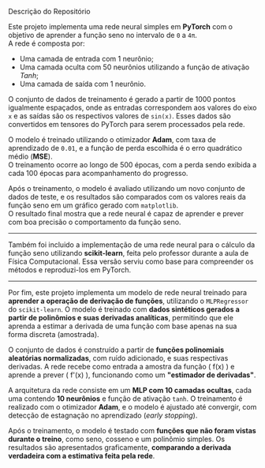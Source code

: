 Descrição do Repositório

Este projeto implementa uma rede neural simples em **PyTorch** com o objetivo de aprender a função seno no intervalo de `0` a `4π`.  
A rede é composta por:

- Uma camada de entrada com 1 neurônio;
- Uma camada oculta com 50 neurônios utilizando a função de ativação *Tanh*;
- Uma camada de saída com 1 neurônio.

O conjunto de dados de treinamento é gerado a partir de 1000 pontos igualmente espaçados, onde as entradas correspondem aos valores do eixo `x` e as saídas são os respectivos valores de `sin(x)`. Esses dados são convertidos em tensores do PyTorch para serem processados pela rede.

O modelo é treinado utilizando o otimizador **Adam**, com taxa de aprendizado de `0.01`, e a função de perda escolhida é o erro quadrático médio (**MSE**).  
O treinamento ocorre ao longo de 500 épocas, com a perda sendo exibida a cada 100 épocas para acompanhamento do progresso.

Após o treinamento, o modelo é avaliado utilizando um novo conjunto de dados de teste, e os resultados são comparados com os valores reais da função seno em um gráfico gerado com `matplotlib`.  
O resultado final mostra que a rede neural é capaz de aprender e prever com boa precisão o comportamento da função seno.

---

Também foi incluido a implementação de uma rede neural para o cálculo da função seno utilizando **scikit-learn**, feita pelo professor durante a aula de Física Computacional. Essa versão serviu como base para compreender os métodos e reproduzi-los em PyTorch.

---

Por fim, este projeto implementa um modelo de rede neural treinado para **aprender a operação de derivação de funções**, utilizando o `MLPRegressor` do `scikit-learn`. O modelo é treinado com **dados sintéticos gerados a partir de polinômios e suas derivadas analíticas**, permitindo que ele aprenda a estimar a derivada de uma função com base apenas na sua forma discreta (amostrada).

O conjunto de dados é construído a partir de **funções polinomiais aleatórias normalizadas**, com ruído adicionado, e suas respectivas derivadas. A rede recebe como entrada a amostra da função \( f(x) \) e aprende a prever \( f'(x) \), funcionando como um **"estimador de derivadas"**.

A arquitetura da rede consiste em um **MLP com 10 camadas ocultas**, cada uma contendo **10 neurônios** e função de ativação `tanh`. O treinamento é realizado com o otimizador **Adam**, e o modelo é ajustado até convergir, com detecção de estagnação no aprendizado (*early stopping*).

Após o treinamento, o modelo é testado com **funções que não foram vistas durante o treino**, como seno, cosseno e um polinômio simples. Os resultados são apresentados graficamente, **comparando a derivada verdadeira com a estimativa feita pela rede**.
